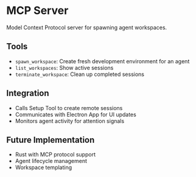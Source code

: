 # MCP Server

Model Context Protocol server for spawning agent workspaces.

## Tools
- `spawn_workspace`: Create fresh development environment for an agent
- `list_workspaces`: Show active sessions
- `terminate_workspace`: Clean up completed sessions

## Integration
- Calls Setup Tool to create remote sessions
- Communicates with Electron App for UI updates
- Monitors agent activity for attention signals

## Future Implementation
- Rust with MCP protocol support
- Agent lifecycle management
- Workspace templating

